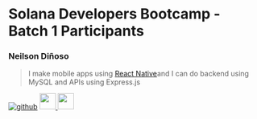 # Solana Developers Bootcamp - Batch 1 Participants
### Neilson Diñoso
> I make mobile apps using [React Native](https://reactnative.dev/)and I can do backend using MySQL and APIs using Express.js

[![github](https://github.com/Kneel-soN.png?size=32)](https://github.com/Kneel-soN)
<a target="_blank" href="https://twitter.com/KneeelsoN">
  <img src="https://raw.githubusercontent.com/dheereshagrwal/colored-icons/master/svg/twitter-rounded-square.svg" height="32" />
</a>
<a target="_blank" href="https://www.linkedin.com/in/neilson-di%C3%B1oso-8516b4289/">
  <img src="https://raw.githubusercontent.com/dheereshagrwal/colored-icons/master/svg/linkedin.svg" height="32" />
</a>